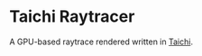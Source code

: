 # Taichi Raytracer

A GPU-based raytrace rendered written in [Taichi](https://www.taichi-lang.org).
